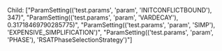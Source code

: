 Child: ["ParamSetting(('test.params', 'param', 'INITCONFLICTBOUND'), 347)", "ParamSetting(('test.params', 'param', 'VARDECAY'), 0.31718469790285775)", "ParamSetting(('test.params', 'param', 'SIMP'), 'EXPENSIVE_SIMPLIFICATION')", "ParamSetting(('test.params', 'param', 'PHASE'), 'RSATPhaseSelectionStrategy')"]